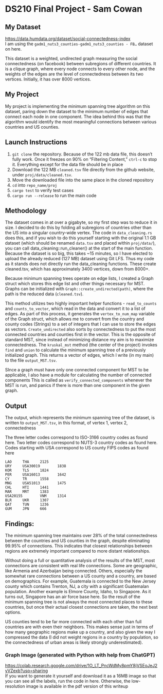 # DS210 Final Project - Sam Cowan

## My Dataset

https://data.humdata.org/dataset/social-connectedness-index  
I am using the `gadm1_nuts3_counties-gadm1_nuts3_counties - FB…` dataset on here.


This dataset is a weighted, undirected graph measuring the social connectedness (on facebook)  between subregions of different countries. It is a clique graph, where every node connects to every other node, and the weights of the edges are the level of connectedness between its two vertices. Initially, it has over 8000 vertices.

## My Project

My project is implementing the minimum spanning tree algorithm on this dataset, paring down the dataset to the minimum number of edges that connect each node in one component. The idea behind this was that the algorithm would identify the most meaningful connections between various countries and US counties. 

## Launch Instructions

1. `git clone` the repository. Because of the 122 mb data file, this doesn’t fully work. Once it freezes on 90% on “Filtering Content,” `ctrl-c` to stop it. Everything except for the data file should be in place
2. Download the 122 MB `cleaned.tsv` file directly from the github website, under `proj/data/cleaned.tsv`. 
3. Move the downloaded file into the same place in the cloned repository
4. `cd` into `repo_name/proj`
5. `cargo test` to verify test cases
6. `cargo run --release` to run the main code 


## Methodology
The dataset comes in at over a gigabyte, so my first step was to reduce it in size. I decided to do this by folding all subregions of countries other than the US into a singular country-wide vertex. The code in `data_cleaning.rs` does this, and if you wish to do this yourself starting with the original 1.1 GB dataset (which should be renamed `data.tsv` and placed within `proj/data/`), you can call data_cleaning::run_cleaner() at the start of the main function. Because the dataset is so big, this takes ~15 minutes, so I have elected to upload the already reduced (127 MB) dataset using Git LFS. Thus my code as it stands does not directly run the data_cleaning functions. These create cleaned.tsv, which has approximately 3400 vertices, down from 8000+.

 Because minimum spanning trees operate on edge lists, I created a Graph struct which stores this edge list and other things necessary for MST. Graphs can be initialized with `Graph::create_undirected(path)`, where the path is the reduced data (`cleaned.tsv`).  

This method utilizes two highly important helper functions - `read_to_counts` and `counts_to_vector`, which read in the data and convert it to a list of edges. As part of this process, it generates the `vertex_to_num_map` variable of the Graph struct, which allows me to convert from the country and county codes (Strings) to a set of integers that I can use to store the edges as vectors. `Create_undirected` also sorts by connectedness to put the most connected countries and counties first in the vector. This is the opposite of standard MST, since instead of minimizing distance my aim is to maximize connectedness.
The `kruskal_mst` method (the center of the project) invokes `find` and `union` to calculate the minimum spanning tree of a previously initialized graph. This returns a vector of edges, which I write (in my main) to the file `output_MST.tsv`. 

SInce a graph must have only one connected component for MST to be applicable, I also have a module for calculating the number of connected components This is called as `verify_connected_components` whenever the MST is run, and panics if there is more than one component in the given graph.



## Output
The output, which represents the minimum spanning tree of the dataset, is written to `output_MST.tsv`, in this format, of vertex 1, vertex 2, connectedness

The three letter codes correspond to ISO-3166 country codes as found here. 
Two letter codes correspond to NUTS-3 country codes as found here.
Codes starting with USA correspond to US county FIPS codes as found here


```
LAO 	THA 	2125
URY 	USA30019    	1838
KOR 	TLS 	1824
PER 	USA16013    	1642
CY  	TR  	1558
MNG 	USA51013    	1475
CHL 	HTI 	1441
MAR 	MRT 	1383
USA20155    	VNM 	1314
BLR 	UKR 	1307
QAT 	TUN 	1236
GUM 	JPN 	666
```



## Findings:

The minimum spanning tree maintains over 28% of the total connectedness between the countries and US counties in the graph, despite eliminating 99.95% of connections. This indicates that closest relationships between regions are extremely important compared to more distant relationships.

Without doing a full or quantitative analysis of the results of the MST, most connections are consistent with real life connections. Some are geographic, like Armenia and Azerbaijan being connected. Others, especially the somewhat rare connections between a US county and a country, are based on demographics. For example, Guatemala is connected to the New Jersey county which contains Trenton, NJ, a city with a significant Guatemalan population. Another example is Elmore County, Idaho, to Singapore. As it turns out, Singapore has an air force base here. So the result of the minimum spanning tree is not always the most connected places to these countries, but once their actual closest connections are taken, the next best options.


US counties tend to be far more connected with each other than full countries are with even their neighbors. This makes sense just in terms of how many geographic regions make up a country, and also given the way I compressed the data (I did not weight regions in a country by population, so the connectedness of urban areas is likely strongly underestimated).

### Graph Image (generated with Python with help from ChatGPT)

https://colab.research.google.com/drive/1O_LT_PncWdMy8pmY8jVSEoJeJ2yVZexb?usp=sharing  
If you want to generate it yourself and download it as a 16MB image so that you can see all the labels, run the code in here. Otherwise, the low-resolution image is available in the pdf version of this writeup